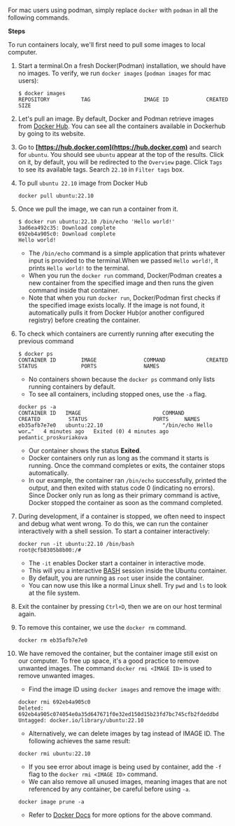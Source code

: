 For mac users using podman, simply replace `docker` with `podman` in all the following commands.

**Steps**

To run containers localy, we'll first need to pull some images to local computer.
1. Start a terminal.On a fresh Docker(Podman) installation, we should have no images. To verify, we run `docker images` (`podman images` for mac users):

    ```
    $ docker images
    REPOSITORY          TAG                 IMAGE ID            CREATED             SIZE
    ```

2. Let's pull an image. By default, Docker and Podman retrieve images from [Docker Hub](https://hub.docker.com). You can see all the containers available in Dockerhub by going to its website. 

3. Go to **[https://hub.docker.com](https://hub.docker.com)** and search for `ubuntu`. You should see `ubuntu` appear at the top of the results. Click on it, by default, you will be redirected to the `Overview` page. Click `Tags` to see its available tags. Search `22.10` in `Filter tags` box.

4. To pull `ubuntu 22.10` image from Docker Hub
    ```
    docker pull ubuntu:22.10
    ```

5. Once we pull the image, we can run a container from it.
    ```
    $ docker run ubuntu:22.10 /bin/echo 'Hello world!'
    3ad6ea492c35: Download complete 
    692eb4a905c0: Download complete 
    Hello world!
    ```

    - The `/bin/echo` command is a simple application that prints whatever input is provided to the terminal.When we passed `Hello world!`, it prints `Hello world!` to the terminal.
    - When you run the `docker run` command, Docker/Podman creates a new container from the specified image and then runs the given command inside that container. 
    - Note that when you run `docker run`, Docker/Podman first checks if the specified image exists locally. If the image is not found, it automatically pulls it from Docker Hub(or another configured registry) before creating the container.

6. To check which containers are currently running after executing the previous command
    ```
    $ docker ps
    CONTAINER ID        IMAGE               COMMAND             CREATED             STATUS              PORTS               NAMES
    ```

    - No containers shown because the `docker ps` command  only lists running containers by default. 
    - To see all containers, including stopped ones, use the `-a` flag.
    
    ```
    docker ps -a
    CONTAINER ID   IMAGE                          COMMAND                  CREATED         STATUS                     PORTS     NAMES
    eb35afb7e7e0   ubuntu:22.10                   "/bin/echo Hello wor…"   4 minutes ago   Exited (0) 4 minutes ago           pedantic_proskuriakova
    ```
    - Our container shows the status **Exited**. 
    - Docker containers only run as long as the command it starts is running. Once the command completes or exits, the container stops automatically.
    - In our example, the container ran `/bin/echo` successfully, printed the output, and then exited with status code 0 (indicating no errors). Since Docker only run as long as their primary command is active, Docker stopped the container as soon as the command completed.

7. During development, if a container is stopped, we often need to inspect and debug what went wrong. To do this, we can run the container interactively with a shell session. To start a container interactively:
    ```
    docker run -it ubuntu:22.10 /bin/bash
    root@cfb8305b8b00:/#
    ```
    - The `-it` enables Docker start a container in interactive mode.
    - This will you a interactive [BASH](https://tiswww.case.edu/php/chet/bash/bashtop.html) session inside the Ubuntu container. 
    - By default, you are running as `root`  user inside the container.
    - You can now use this like a normal Linux shell. Try `pwd` and `ls` to look at the file system.

8. Exit the container by pressing `Ctrl+D`, then we are on our host terminal again.

9. To remove this container, we use the `docker rm` command.
    ```
    docker rm eb35afb7e7e0
    ```
    
10. We have removed the container, but the container image still exist on our computer. To free up space, it's a good practice to remove unwanted images. The command `docker rmi <IMAGE ID>` is used to remove unwanted images.

    - Find the image ID using `docker images` and remove the image with:
    ```
    docker rmi 692eb4a905c0
    Deleted: 692eb4a905c074054e0a35d647671f0e32ed150d15b23fd7bc745cfb2fdeddbd
    Untagged: docker.io/library/ubuntu:22.10
    ```

    - Alternatively, we can delete images by tag instead of IMAGE ID. The following achieves the same result:
    ```
    docker rmi ubuntu:22.10
    ```

    - If you see error about image is being used by container, add the `-f` flag to the `docker rmi <IMAGE ID>` command.
    - We can also remove all unused images, meaning images that are not referenced by any container, be careful before using `-a`.
    ```
    docker image prune -a
    ```
    - Refer to [Docker Docs](https://docs.docker.com/reference/cli/docker/image/prune/) for more options for the above command.

